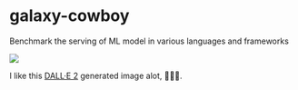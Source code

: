 # galaxy-cowboy
Benchmark the serving of ML model in various languages and frameworks

![](https://cdn.openai.com/dall-e-2/demos/text2im/astronaut/horse/photo/0.jpg)

I like this [DALL·E 2](https://openai.com/dall-e-2/) generated image alot, 🧑‍🚀🐎.

